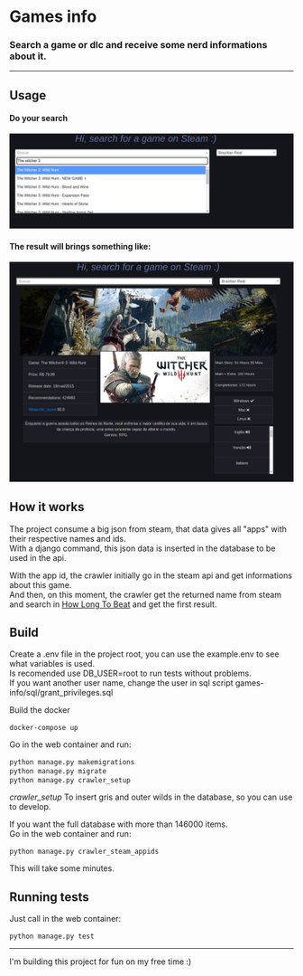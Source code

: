 # Games info

### Search a game or dlc and receive some nerd informations about it.

---

## Usage

#### Do your search

![search](./doc/img/search.png)

#### The result will brings something like:

![result](./doc/img/result.png)


## How it works

The project consume a big json from steam, that data gives all "apps" with their respective names and ids.\
With a django command, this json data is inserted in the database to be used in the api.

With the app id, the crawler initially go in the steam api and get informations about this game.\
And then, on this moment, the crawler get the returned name from steam and search in [How Long To Beat](https://howlongtobeat.com/) and get the first result.


## Build

Create a .env file in the project root, you can use the example.env to see what variables is used.\
Is recomended use DB_USER=root to run tests without problems.\
If you want another user name, change the user in sql script games-info/sql/grant_privileges.sql


Build the docker
```
docker-compose up
```
Go in the web container and run:
```
python manage.py makemigrations
python manage.py migrate
python manage.py crawler_setup
```
_crawler_setup_ To insert gris and outer wilds in the database, so you can use to develop.

If you want the full database with more than 146000 items.\
Go in the web container and run:
```
python manage.py crawler_steam_appids
```
This will take some minutes.


## Running tests

Just call in the web container:
```
python manage.py test
```

---

I'm building this project for fun on my free time :)